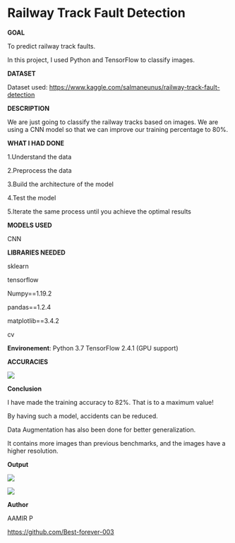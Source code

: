 # Railway Track Fault Detection

<b>GOAL</b>

To predict railway track faults.

In this project, I used Python and TensorFlow to classify images.

<b>DATASET</B>

Dataset used: https://www.kaggle.com/salmaneunus/railway-track-fault-detection

<b>DESCRIPTION</b>

We are just going to classify the railway tracks based on images. We are using a CNN model so that we can improve our training percentage to 80%.


<b>WHAT I HAD DONE</b>

1.Understand the data

2.Preprocess the data

3.Build the architecture of the model

4.Test the model

5.Iterate the same process until you achieve the optimal results

<b>MODELS USED</b>

CNN

<b>LIBRARIES NEEDED</b>

sklearn


tensorflow


Numpy==1.19.2


pandas==1.2.4


matplotlib==3.4.2


cv




<b>Environement</b>: Python 3.7 TensorFlow 2.4.1 (GPU support)



<b>ACCURACIES</b>



![](https://github.com/Best-forever-003/ML-ProjectKart/blob/main/Railway%20Track%20Fault%20Detection/Images/Graph.jpeg)




<b>Conclusion</b>

I have made the training accuracy to 82%. That is to a maximum value!

By having such a model, accidents can be reduced.

Data Augmentation has also been done for better generalization.

It contains more images than previous benchmarks, and the images have a higher resolution.

<b>Output</b>

![](https://github.com/Best-forever-003/ML-ProjectKart/blob/main/Railway%20Track%20Fault%20Detection/Images/output1.jpeg)

![](https://github.com/Best-forever-003/ML-ProjectKart/blob/main/Railway%20Track%20Fault%20Detection/Images/output2.jpeg)

<b>Author</b>

AAMIR P

https://github.com/Best-forever-003
